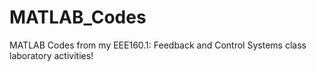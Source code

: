 # MATLAB_Codes

MATLAB Codes from my EEE160.1: Feedback and Control Systems class laboratory activities!
